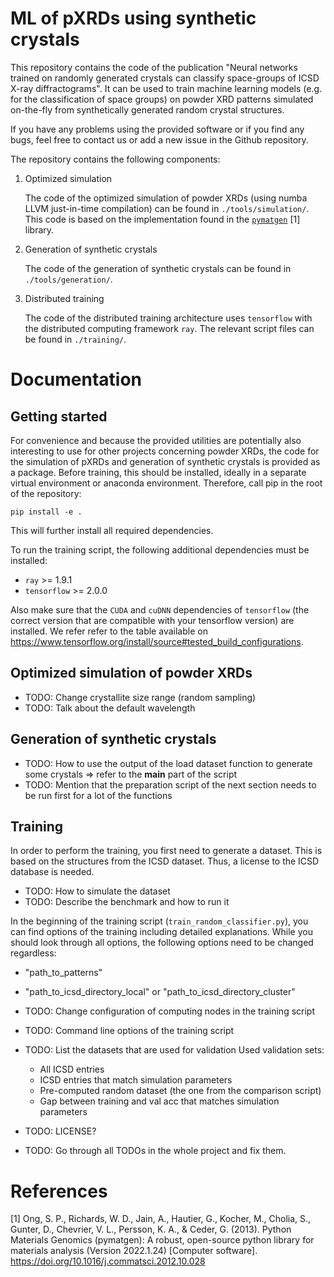 # ML of pXRDs using synthetic crystals

This repository contains the code of the publication "Neural networks trained on
randomly generated crystals can classify space-groups of ICSD X-ray
diffractograms". It can be used to train machine learning models (e.g. for the
classification of space groups) on powder XRD patterns simulated on-the-fly from
synthetically generated random crystal structures.

If you have any problems using the provided software or if you find any bugs,
feel free to contact us or add a new issue in the Github repository.

The repository contains the following components:

1. Optimized simulation

    The code of the optimized simulation of powder XRDs (using numba LLVM
    just-in-time compilation) can be found in `./tools/simulation/`. This code
    is based on the implementation found in the
    [`pymatgen`](https://github.com/materialsproject/pymatgen) [1] library.

2. Generation of synthetic crystals

    The code of the generation of synthetic crystals can be found in
    `./tools/generation/`.

3. Distributed training

    The code of the distributed training architecture uses `tensorflow` with
    the distributed computing framework `ray`. The relevant script files can be
    found in `./training/`.

# Documentation
## Getting started

For convenience and because the provided utilities are potentially also
interesting to use for other projects concerning powder XRDs, the code for the
simulation of pXRDs and generation of synthetic crystals is provided as a
package. Before training, this should be installed, ideally in a separate
virtual environment or anaconda environment. Therefore, call pip in the root of
the repository:

```
pip install -e .
```

This will further install all required dependencies. 

To run the training script, the following additional dependencies must be
installed:

- `ray` >= 1.9.1
- `tensorflow` >= 2.0.0

Also make sure that the `CUDA` and `cuDNN` dependencies of `tensorflow` (the
correct version that are compatible with your tensorflow version) are installed.
We refer refer to the table available on
https://www.tensorflow.org/install/source#tested_build_configurations.

## Optimized simulation of powder XRDs
- TODO: Change crystallite size range (random sampling)
- TODO: Talk about the default wavelength

## Generation of synthetic crystals
- TODO: How to use the output of the load dataset function to generate some crystals
=> refer to the __main__ part of the script
- TODO: Mention that the preparation script of the next section needs to be run first for a lot of the functions

## Training

In order to perform the training, you first need to generate a dataset. This is
based on the structures from the ICSD dataset. Thus, a license to the ICSD
database is needed.

- TODO: How to simulate the dataset
- TODO: Describe the benchmark and how to run it

In the beginning of the training script (`train_random_classifier.py`), you can
find options of the training including detailed explanations. While you should look
through all options, the following options need to be changed regardless:
- "path_to_patterns"
- "path_to_icsd_directory_local" or "path_to_icsd_directory_cluster"

- TODO: Change configuration of computing nodes in the training script
- TODO: Command line options of the training script

- TODO: List the datasets that are used for validation
Used validation sets:
    - All ICSD entries
    - ICSD entries that match simulation parameters
    - Pre-computed random dataset (the one from the comparison script)
    - Gap between training and val acc that matches simulation parameters

- TODO: LICENSE?
- TODO: Go through all TODOs in the whole project and fix them.

# References
[1] Ong, S. P., Richards, W. D., Jain, A., Hautier, G., Kocher, M., Cholia, S., Gunter, D., Chevrier, V. L., Persson, K. A., & Ceder, G. (2013). Python Materials Genomics (pymatgen): A robust, open-source python library for materials analysis (Version 2022.1.24) [Computer software]. https://doi.org/10.1016/j.commatsci.2012.10.028